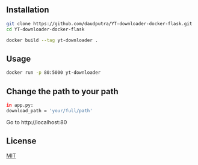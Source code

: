 ## Installation

```bash
git clone https://github.com/daudputra/YT-downloader-docker-flask.git
cd YT-downloader-docker-flask
```

```bash
docker build --tag yt-downloader .
```

## Usage

```bash
docker run -p 80:5000 yt-downloader
```

## Change the path to your path
```bash
in app.py:
download_path = 'your/full/path'
```

Go to http://localhost:80
  
## License

[MIT](LICENSE)
